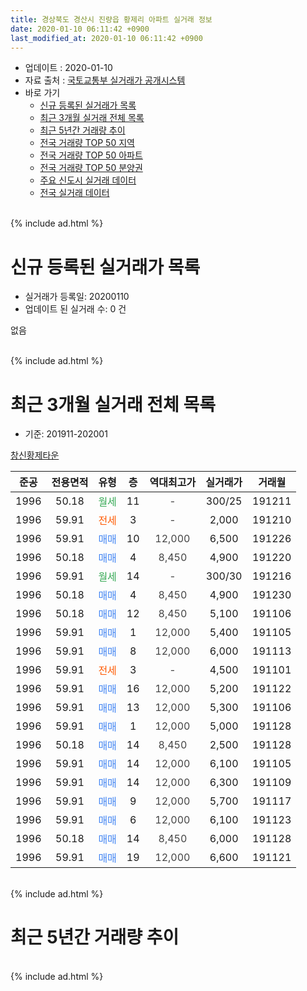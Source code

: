 ```yaml
---
title: 경상북도 경산시 진량읍 황제리 아파트 실거래 정보
date: 2020-01-10 06:11:42 +0900
last_modified_at: 2020-01-10 06:11:42 +0900
---
```


* 업데이트 : 2020-01-10
* 자료 출처 : [국토교통부 실거래가 공개시스템](http://rt.molit.go.kr)
* 바로 가기
    * [신규 등록된 실거래가 목록](#신규-등록된-실거래가-목록)
    * [최근 3개월 실거래 전체 목록](#최근-3개월-실거래-전체-목록)
    * [최근 5년간 거래량 추이](#최근-5년간-거래량-추이)
    * [전국 거래량 TOP 50 지역](https://inasie.github.io/apt-trade-info/최근-3개월-전국에서-가장-거래가-많이-발생한-지역)
    * [전국 거래량 TOP 50 아파트](https://inasie.github.io/apt-trade-info/최근-3개월-전국에서-가장-거래가-많이-발생한-아파트)
    * [전국 거래량 TOP 50 분양권](https://inasie.github.io/apt-trade-info/최근-3개월-전국에서-가장-거래가-많이-발생한-분양권)
    * [주요 신도시 실거래 데이터](https://inasie.github.io/apt-trade-info/주요-신도시)
    * [전국 실거래 데이터](https://inasie.github.io/apt-trade-info/전국)
<br>
{% include ad.html %}
<br>

# 신규 등록된 실거래가 목록
* 실거래가 등록일: 20200110
* 업데이트 된 실거래 수: 0 건

없음

<br>
{% include ad.html %}
<br>

# 최근 3개월 실거래 전체 목록
* 기준: 201911-202001


[창신황제타운](https://search.naver.com/search.naver?query=%EA%B2%BD%EC%83%81%EB%B6%81%EB%8F%84+%EA%B2%BD%EC%82%B0%EC%8B%9C+%EC%A7%84%EB%9F%89%EC%9D%8D+%ED%99%A9%EC%A0%9C%EB%A6%AC+%EC%B0%BD%EC%8B%A0%ED%99%A9%EC%A0%9C%ED%83%80%EC%9A%B4)

|준공|전용면적|유형|층|역대최고가|실거래가|거래월|
|:---:|:---:|:---:|:---:|:---:|:---:|:---:|
|1996|50.18|<span style="color:#34a853">월세</span>|11|<span style="color:#444444">-</span>|300/25|191211|
|1996|59.91|<span style="color:#ff5a00">전세</span>|3|<span style="color:#444444">-</span>|2,000|191210|
|1996|59.91|<span style="color:#4285f3">매매</span>|10|<span style="color:#444444">12,000</span>|6,500|191226|
|1996|50.18|<span style="color:#4285f3">매매</span>|4|<span style="color:#444444">8,450</span>|4,900|191220|
|1996|59.91|<span style="color:#34a853">월세</span>|14|<span style="color:#444444">-</span>|300/30|191216|
|1996|50.18|<span style="color:#4285f3">매매</span>|4|<span style="color:#444444">8,450</span>|4,900|191230|
|1996|50.18|<span style="color:#4285f3">매매</span>|12|<span style="color:#444444">8,450</span>|5,100|191106|
|1996|59.91|<span style="color:#4285f3">매매</span>|1|<span style="color:#444444">12,000</span>|5,400|191105|
|1996|59.91|<span style="color:#4285f3">매매</span>|8|<span style="color:#444444">12,000</span>|6,000|191113|
|1996|59.91|<span style="color:#ff5a00">전세</span>|3|<span style="color:#444444">-</span>|4,500|191101|
|1996|59.91|<span style="color:#4285f3">매매</span>|16|<span style="color:#444444">12,000</span>|5,200|191122|
|1996|59.91|<span style="color:#4285f3">매매</span>|13|<span style="color:#444444">12,000</span>|5,300|191106|
|1996|59.91|<span style="color:#4285f3">매매</span>|1|<span style="color:#444444">12,000</span>|5,000|191128|
|1996|50.18|<span style="color:#4285f3">매매</span>|14|<span style="color:#444444">8,450</span>|2,500|191128|
|1996|59.91|<span style="color:#4285f3">매매</span>|14|<span style="color:#444444">12,000</span>|6,100|191105|
|1996|59.91|<span style="color:#4285f3">매매</span>|14|<span style="color:#444444">12,000</span>|6,300|191109|
|1996|59.91|<span style="color:#4285f3">매매</span>|9|<span style="color:#444444">12,000</span>|5,700|191117|
|1996|59.91|<span style="color:#4285f3">매매</span>|6|<span style="color:#444444">12,000</span>|6,100|191123|
|1996|50.18|<span style="color:#4285f3">매매</span>|14|<span style="color:#444444">8,450</span>|6,000|191128|
|1996|59.91|<span style="color:#4285f3">매매</span>|19|<span style="color:#444444">12,000</span>|6,600|191121|


<br>
{% include ad.html %}
<br>

# 최근 5년간 거래량 추이


<div style="width:100%;">
    <canvas id="deal_progress" height="200"></canvas>
</div>

<script>
new Chart(document.getElementById("deal_progress"), {
    type: 'line',
    data: {
        labels: ['201501','201502','201503','201504','201505','201506','201507','201508','201509','201510','201511','201512','201601','201602','201603','201604','201605','201606','201607','201608','201609','201610','201611','201612','201701','201702','201703','201704','201705','201706','201707','201708','201709','201710','201711','201712','201801','201802','201803','201804','201805','201806','201807','201808','201809','201810','201811','201812','201901','201902','201903','201904','201905','201906','201907','201908','201909','201910','201911','201912','202001'],
        datasets: [{
            label: '매매',
            pointRadius: 1,
            data: [7, 10, 13, 8, 14, 7, 2, 3, 8, 3, 6, 3, 1, 3, 1, 4, 2, 5, 4, 2, 8, 2, 1, 2, 3, 4, 9, 2, 9, 7, 3, 4, 4, 2, 3, 2, 3, 2, 7, 3, 6, 0, 5, 4, 6, 4, 1, 2, 6, 3, 7, 3, 10, 2, 6, 4, 3, 7, 13, 3, 0],
            borderColor: "rgba(255, 201, 14, 1)",
            backgroundColor: "rgba(255, 201, 14, 0.5)",
            fill: false,
            lineTension: 0
        },{
            label: '전월세',
            pointRadius: 1,
            data: [0, 3, 5, 7, 6, 5, 2, 5, 2, 3, 4, 1, 3, 3, 3, 3, 5, 2, 2, 1, 2, 5, 3, 2, 1, 3, 4, 3, 3, 1, 1, 1, 0, 0, 3, 3, 1, 1, 3, 1, 2, 4, 1, 1, 1, 2, 0, 3, 1, 5, 3, 5, 0, 5, 3, 1, 1, 9, 1, 3, 0],
            borderColor: "rgba(0, 141, 185, 1)",
            backgroundColor: "rgba(0, 141, 185, 0.5)",
            fill: false,
            lineTension: 0
        }
        ]
    },
    options: {
        responsive: true,
        title: {
            display: false
        },
        tooltips: {
            mode: 'index',
            intersect: false
        },
        hover: {
            mode: 'nearest',
            intersect: true
        },
        scales: {
            xAxes: [{
                display: true,
                scaleLabel: {
                    display: true,
                    labelString: '년/월'
                }
            }],
            yAxes: [{
                display: true,
                ticks: {
                    suggestedMin: 0,
                },
                scaleLabel: {
                    display: true,
                    labelString: '실거래 수'
                }
            }]
        }
    }
});

</script>


<br>
{% include ad.html %}
<br>

